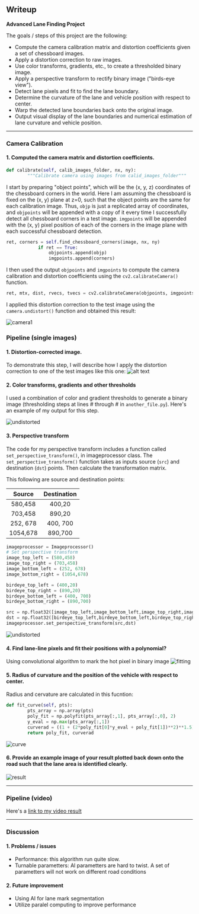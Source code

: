## Writeup

**Advanced Lane Finding Project**

The goals / steps of this project are the following:

* Compute the camera calibration matrix and distortion coefficients given a set of chessboard images.
* Apply a distortion correction to raw images.
* Use color transforms, gradients, etc., to create a thresholded binary image.
* Apply a perspective transform to rectify binary image ("birds-eye view").
* Detect lane pixels and fit to find the lane boundary.
* Determine the curvature of the lane and vehicle position with respect to center.
* Warp the detected lane boundaries back onto the original image.
* Output visual display of the lane boundaries and numerical estimation of lane curvature and vehicle position.

[//]: # (Image References)

[image1]: ./examples/undistort_output.png "Undistorted"
[image2]: ./test_images/test1.jpg "Road Transformed"
[image3]: ./examples/binary_combo_example.jpg "Binary Example"
[image4]: ./examples/warped_straight_lines.jpg "Warp Example"
[image5]: ./examples/color_fit_lines.jpg "Fit Visual"
[image6]: ./examples/example_output.jpg "Output"
[video1]: ./project_video.mp4 "Video"  

---

### Camera Calibration

#### 1. Computed the camera matrix and distortion coefficients.
```python
def calibrate(self, calib_images_folder, nx, ny):
        """Calibrate camera using images from calid_images_folder"""
```
I start by preparing "object points", which will be the (x, y, z) coordinates of the chessboard corners in the world. Here I am assuming the chessboard is fixed on the (x, y) plane at z=0, such that the object points are the same for each calibration image.  Thus, `objp` is just a replicated array of coordinates, and `objpoints` will be appended with a copy of it every time I successfully detect all chessboard corners in a test image.  `imgpoints` will be appended with the (x, y) pixel position of each of the corners in the image plane with each successful chessboard detection.  

```python
ret, corners = self.find_chessboard_corners(image, nx, ny)
            if ret == True:
                objpoints.append(objp)
                imgpoints.append(corners)
```
I then used the output `objpoints` and `imgpoints` to compute the camera calibration and distortion coefficients using the `cv2.calibrateCamera()` function.
```python
ret, mtx, dist, rvecs, tvecs = cv2.calibrateCamera(objpoints, imgpoints, gray.shape[::-1], None, None)
```
I applied this distortion correction to the test image using the `camera.undistort()` function and obtained this result: 

![camera1](https://user-images.githubusercontent.com/17399214/55820490-14ba2c00-5ab0-11e9-8154-529b26208fb7.png)

### Pipeline (single images)

#### 1. Distortion-corrected image.

To demonstrate this step, I will describe how I apply the distortion correction to one of the test images like this one:
![alt text][image2]

#### 2. Color transforms, gradients and other thresholds

I used a combination of color and gradient thresholds to generate a binary image (thresholding steps at lines # through # in `another_file.py`).  Here's an example of my output for this step.

![undistorted](https://user-images.githubusercontent.com/17399214/55820658-78dcf000-5ab0-11e9-9a2e-d354b4fba897.png)


#### 3. Perspective transform

The code for my perspective transform includes a function called `set_perspective_transform()`, in imageprocessor class.  The `set_perspective_transform()` function takes as inputs source (`src`) and destination (`dst`) points. Then calculate the transformation matrix.

This following are source and destination points:

| Source        | Destination   | 
|:-------------:|:-------------:| 
| 580,458       | 400,20        | 
| 703,458       | 890,20        |
| 252, 678      | 400, 700      |
| 1054,678      | 890,700       |

```python
imageprocessor = Imageprocessor()
# Set perspective transform
image_top_left = (580,458)
image_top_right = (703,458)
image_bottom_left = (252, 678)
image_bottom_right = (1054,678)

birdeye_top_left = (400,20)
birdeye_top_right = (890,20)
birdeye_bottom_left = (400, 700)
birdeye_bottom_right = (890,700)

src = np.float32([image_top_left,image_bottom_left,image_top_right,image_bottom_right])
dst = np.float32([birdeye_top_left,birdeye_bottom_left,birdeye_top_right,birdeye_bottom_right])
imageprocessor.set_perspective_transform(src,dst)
```
![undistorted](https://user-images.githubusercontent.com/17399214/55820658-78dcf000-5ab0-11e9-9a2e-d354b4fba897.png)

#### 4. Find lane-line pixels and fit their positions with a polynomial?
Using convolutional algorithm to mark the hot pixel in binary image
![fitting](https://user-images.githubusercontent.com/17399214/55821717-f7d32800-5ab2-11e9-933f-d83fa469c9bb.png)

#### 5. Radius of curvature and the position of the vehicle with respect to center.
Radius and cervature are calculated in this fucntion:
```python
def fit_curve(self, pts):
        pts_array = np.array(pts)
        poly_fit = np.polyfit(pts_array[:,1], pts_array[:,0], 2)
        y_eval = np.max(pts_array[:,1])
        curverad = ((1 + (2*poly_fit[0]*y_eval + poly_fit[1])**2)**1.5) / np.absolute(2*poly_fit[0])
        return poly_fit, curverad
```
![curve](https://user-images.githubusercontent.com/17399214/55821821-32d55b80-5ab3-11e9-8f66-b34cad35cab0.png)

#### 6. Provide an example image of your result plotted back down onto the road such that the lane area is identified clearly.

![result](https://user-images.githubusercontent.com/17399214/55821346-2270b100-5ab2-11e9-9122-f2eb76a06c38.png)


---

### Pipeline (video)

Here's a [link to my video result](https://github.com/nguyenbuiUCSD/Advanced-Lane-Finding/blob/master/test_videos_output/project_video.mp4)

---

### Discussion

#### 1. Problems / issues
- Performance: this algorithm run quite slow.
- Turnable parametters: Al parametters are hard to twist. A set of parametters will not work on different road conditions
#### 2. Future improvement
- Using AI for lane mark segmentation
- Utilize paralel computing to improve performance
